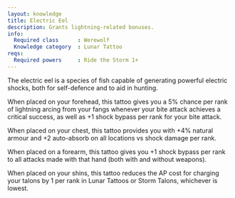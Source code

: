 ```yaml
---
layout: knowledge
title: Electric Eel
description: Grants lightning-related bonuses.
info:
  Required class      : Werewolf
  Knowledge category  : Lunar Tattoo
reqs:
  Required powers     : Ride the Storm 1+
---
```


The electric eel is a species of fish capable of generating powerful electric 
shocks, both for self-defence and to aid in hunting.

When placed on your forehead, this tattoo gives you a 5% chance per rank of 
lightning arcing from your fangs whenever your bite attack achieves a critical
success, as well as +1 shock bypass per rank for your bite attack.

When placed on your chest, this tattoo provides you with +4% natural armour and
+2 auto-absorb on all locations vs shock damage per rank.

When placed on a forearm, this tattoo gives you +1 shock bypass per rank to 
all attacks made with that hand (both with and without weapons).

When placed on your shins, this tattoo reduces the AP cost for charging your 
talons by 1 per rank in Lunar Tattoos or Storm Talons, whichever is lowest.